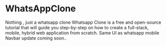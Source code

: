 # WhatsAppClone
Nothing , just a whatsapp clone
Whatsapp Clone is a free and open-source tutorial that will guide you step-by-step on how to create a full-stack, mobile, hybrid web application from scratch.
Same UI as whatsapp mobile
Navbar update coming soon..
